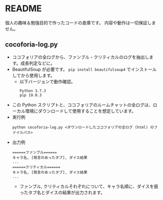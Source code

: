 # README

個人の趣味＆勉強目的で作ったコードの倉庫です。
内容や動作は一切保証しません。

## cocoforia-log.py
- ココフォリアの全ログから、ファンブル・クリティカルのログを抽出します。成長判定などに。
- BeautifulSoup が必要です。 `pip install beautifulsoup4` でインストールしてから使用します。
  - 以下バージョンで動作確認。
    ```
    Python 3.7.3
    pip 19.0.3
    ```
- この Python スクリプトと、ココフォリアのルームチャットの全ログは、ローカル環境にダウンロードして使用することを想定しています。
- 実行例
  ```
  python cocoforia-log.py <ダウンロードしたココフォリアの全ログ (html) のファイルパス>
  ```
- 出力例
  ```
  ======ファンブル======
  キャラ名, [発言のあったタブ], ダイス結果
  ...
  ======クリティカル======
  キャラ名, [発言のあったタブ], ダイス結果
  ...
  ```
  - ファンブル, クリティカルそれぞれについて、キャラ名順に、ダイスを振ったタブ名とダイスの結果が出力されます。
